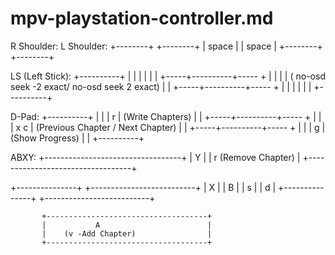 # mpv-playstation-controller.md

R Shoulder:             L Shoulder:
    +--------+                   +--------+
    | space  |                   | space  |
    +--------+                   +--------+

LS (Left Stick):
          +----------+
          |          |
          |          |
          |          |
    +-----+----------+----- +
    |                       |
    |                       |  ( no-osd seek -2 exact/ no-osd seek 2 exact)
    |                       |
    +-----+----------+----- +
          |          |
          |          |
          |          |
          +----------+

D-Pad:
          +----------+
          |          |
          |    r     |  (Write Chapters)
          |          |
    +-----+----------+----- +
    |                       |
    | x               c     |  (Previous Chapter / Next Chapter)
    |                       |
    +-----+----------+----- +
          |          |
          |   g      |  (Show Progress)
          |          |
          +----------+


ABXY:
           +----------------------------------+
           |            Y                     |
           |     r (Remove Chapter)           |
           +----------------------------------+

+---------------+                          +--------------------------+
|      X        |                          |           B              |
|      s        |                          |           d              |
+---------------+                          +--------------------------+

           +------------------------------------+
           |           A                        |
           |    (v -Add Chapter)                |
           +------------------------------------+
